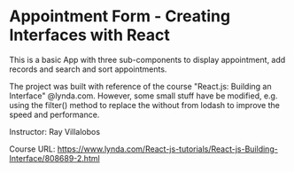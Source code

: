 # Appointment Form - Creating Interfaces with React

This is a basic App with three sub-components to display appointment, add records and search and sort appointments.

The project was built with reference of the course "React.js: Building an Interface" @lynda.com. However, some small stuff have be modified, e.g. using the filter() method to replace the without from lodash to improve the speed and performance.


Instructor: Ray Villalobos

Course URL: https://www.lynda.com/React-js-tutorials/React-js-Building-Interface/808689-2.html
